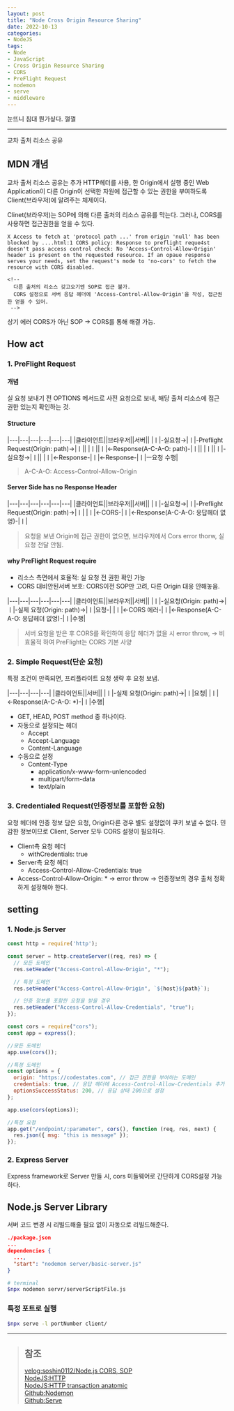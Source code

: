 ```yaml
---
layout: post
title: "Node Cross Origin Resource Sharing"
date: 2022-10-13
categories:
- NodeJS
tags:
- Node
- JavaScript
- Cross Origin Resource Sharing
- CORS
- PreFlight Request
- nodemon
- serve
- middleware
---
```


눈뜨니 침대 뭔가싶다. 껄껄

---

교차 출처 리소스 공유

## MDN 개념

교차 출처 리소스 공유는 추가 HTTP헤더를 사용, 한 Origin에서 실행 중인 Web Application이 다른 Origin이 선택한 자원에 접근할 수 있는 권한을 부여하도록 Client(브라우저)에 알려주는 체제이다.

Clinet(브라우저)는 SOP에 의해 다른 출처의 리소스 공유를 막는다. 그러나, CORS를 사용하면 접근권한을 얻을 수 있다.

```
X Access to fetch at 'protocol path ...' from origin 'null' has been blocked by ....html:1 CORS policy: Response to preflight reque4st doesn't pass access control check: No 'Access-Control-Allow-Origin' header is present on the requested resource. If an opaue response serves your needs, set the request's mode to 'no-cors' to fetch the resource with CORS disabled.

<!-- 
  다른 출처의 리소스 갖고오기엔 SOP로 접근 불가.
  CORS 설정으로 서버 응답 헤더에 'Access-Control-Allow-Origin'을 작성, 접근권한 얻을 수 있어.
 -->
```

상기 에러 CORS가 아닌 SOP -> CORS를 통해 해결 가능.

## How act

### 1. PreFlight Request

#### 개념

실 요청 보내기 전 OPTIONS 메서드로 사전 요청으로 보내, 해당 출처 리소스에 접근 권한 있는지 확인하는 것.

#### Structure

|---|---|---|---|---|---|
|클라이언트||브라우저||서버||
|ㅣ|-실요청→|ㅣ|-Preflight Request(Origin: path)→|ㅣ||
|ㅣ||ㅣ|←Response(A-C-A-O: path)-|ㅣ||
|ㅣ||ㅣ|-실요청→|ㅣ||
|ㅣ|←Response-|ㅣ|←Response-|ㅣ|ㅡ요청 수행|

> A-C-A-O: Access-Control-Allow-Origin

#### Server Side has no Response Header

|---|---|---|---|---|---|
|클라이언트||브라우저||서버||
|ㅣ|-실요청→|ㅣ|-Preflight Request(Origin: path)→|ㅣ|
|ㅣ|←CORS-|ㅣ|←Response(A-C-A-O: 응답헤더 없엉)-|ㅣ|

> 요청을 보낸 Origin에 접근 권한이 없으면, 브라우저에서 Cors error thorw, 실 요청 전달 안됨.

#### why PreFlight Request require

- 리소스 측면에서 효율적: 실 요청 전 권한 확인 가능
- CORS 대비안된서버 보호: CORS이전 SOP만 고려, 다른 Origin 대응 안해놓음.

|---|---|---|---|---|---|
|클라이언트||브라우저||서버||
|ㅣ|-실요청(Origin: path)→|ㅣ|-실제 요청(Origin: path)→|ㅣ|요청-|
|ㅣ|←CORS 에러-|ㅣ|←Response(A-C-A-O: 응답헤더 없엉)-|ㅣ|수행|

> 서버 요청을 받은 후 CORS를 확인하여 응답 헤더가 없을 시 error throw, -> 비효율적 하여 PreFlight는 CORS 기본 사양

### 2. Simple Request(단순 요청)

특정 조건이 만족되면, 프리플라이트 요청 생략 후 요청 보냄.

|---|---|---|---|
|클라이언트||서버||
|ㅣ|-실제 요청(Origin: path)→|ㅣ|요청|
|ㅣ|←Response(A-C-A-O: *)-|ㅣ|수행|

- GET, HEAD, POST method 중 하나이다.
- 자동으로 설정되는 헤더
  - Accept
  - Accept-Language
  - Content-Language
- 수동으로 설정
  - Content-Type
    - application/x-www-form-unlencoded
    - multipart/form-data
    - text/plain

### 3. Credentialed Request(인증정보를 포함한 요청)

요청 헤더에 인증 정보 담은 요청, Origin다른 경우 별도 설정없이 쿠키 보낼 수 없다. 민감한 정보이므로 Client, Server 모두 CORS 설정이 필요하다.

- Client측 요청 헤더
  - withCredentials: true
- Server측 요청 헤더
  - Access-Control-Allow-Credentials: true
- Access-Control-Allow-Origin: * -> error throw -> 인증정보의 경우 출처 정확하게 설정해야 한다.

## setting

### 1. Node.js Server

```javascript
const http = require('http');

const server = http.createServer((req, res) => {
  // 모든 도메인
  res.setHeader("Access-Control-Allow-Origin", "*");

  // 특정 도메인
  res.setHeader("Access-Control-Allow-Origin", `${host}${path}`);

  // 인증 정보를 포함한 요청을 받을 경우
  res.setHeader("Access-Control-Allow-Credentials", "true");
});
```

```javascript
const cors = require("cors");
const app = express();

//모든 도메인
app.use(cors());

//특정 도메인
const options = {
  origin: "https://codestates.com", // 접근 권한을 부여하는 도메인
  credentials: true, // 응답 헤더에 Access-Control-Allow-Credentials 추가
  optionsSuccessStatus: 200, // 응답 상태 200으로 설정
};

app.use(cors(options));

//특정 요청
app.get("/endpoint/:parameter", cors(), function (req, res, next) {
  res.json({ msg: "this is message" });
});

```

### 2. Express Server

Express framework로 Server 만들 시, cors 미들웨어로 간단하게 CORS설정 가능하다.

## Node.js Server Library

서버 코드 변경 시 리빌드해줄 필요 없이 자동으로 리빌드해준다.

```json
./package.json
...
dependencies {
  ...,
  "start": "nodemon server/basic-server.js"
}
```

```bash
# terminal
$npx nodemon servr/serverScriptFile.js
```

### 특정 포트로 실행

```bash
$npx serve -l portNumber client/
```

---

> ## 참조
>
> [velog:soshin0112/Node.js CORS, SOP](https://velog.io/@soshin0112/Node.js-CORS-SOP-%EA%B0%9C%EB%85%90)   
> [NodeJS:HTTP](https://nodejs.org/dist/latest-v16.x/docs/api/http.html)   
> [NodeJS:HTTP transaction anatomic](https://nodejs.org/ko/docs/guides/anatomy-of-an-http-transaction/)   
> [Github:Nodemon](https://github.com/remy/nodemon)   
> [Github:Serve](https://github.com/vercel/serve)